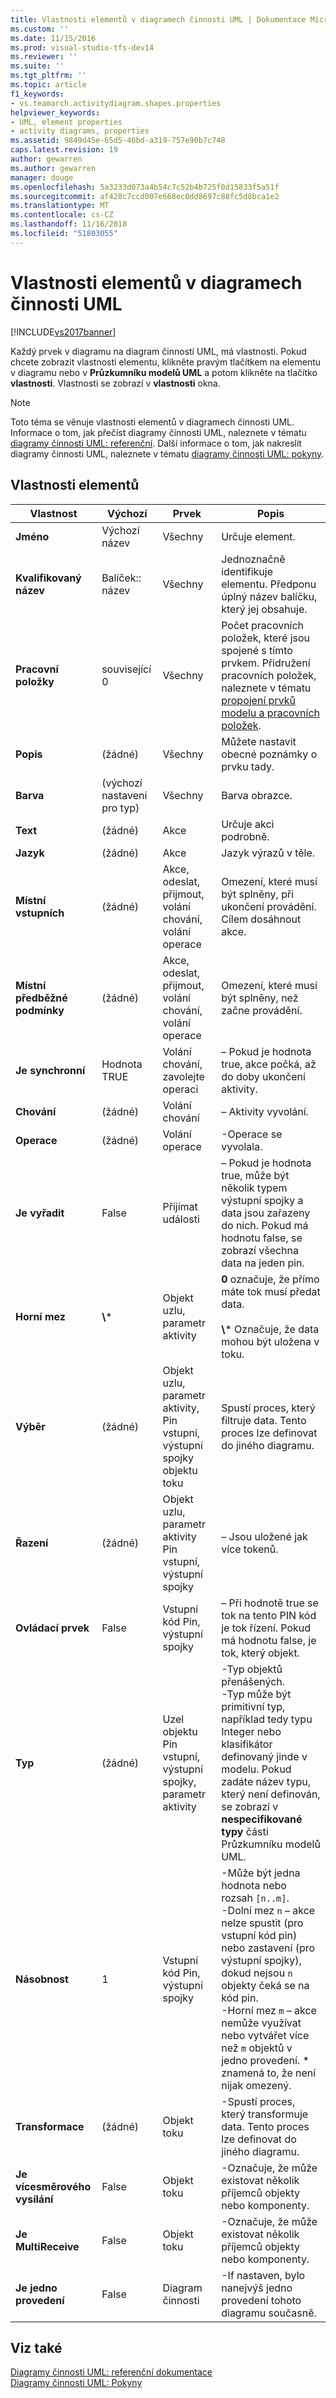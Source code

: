 ```yaml
---
title: Vlastnosti elementů v diagramech činnosti UML | Dokumentace Microsoftu
ms.custom: ''
ms.date: 11/15/2016
ms.prod: visual-studio-tfs-dev14
ms.reviewer: ''
ms.suite: ''
ms.tgt_pltfrm: ''
ms.topic: article
f1_keywords:
- vs.teamarch.activitydiagram.shapes.properties
helpviewer_keywords:
- UML, element properties
- activity diagrams, properties
ms.assetid: 9849d45e-65d5-46bd-a319-757e90b7c748
caps.latest.revision: 19
author: gewarren
ms.author: gewarren
manager: douge
ms.openlocfilehash: 5a3233d073a4b54c7c52b4b725f0d15833f5a51f
ms.sourcegitcommit: af428c7ccd007e668ec0dd8697c88fc5d8bca1e2
ms.translationtype: MT
ms.contentlocale: cs-CZ
ms.lasthandoff: 11/16/2018
ms.locfileid: "51803055"
---
```

# <a name="properties-of-elements-on-uml-activity-diagrams"></a>Vlastnosti elementů v diagramech činnosti UML
[!INCLUDE[vs2017banner](../includes/vs2017banner.md)]

Každý prvek v diagramu na diagram činností UML, má vlastnosti. Pokud chcete zobrazit vlastnosti elementu, klikněte pravým tlačítkem na elementu v diagramu nebo v **Průzkumníku modelů UML** a potom klikněte na tlačítko **vlastnosti**. Vlastnosti se zobrazí v **vlastnosti** okna.  
  
> [!NOTE]
>  Toto téma se věnuje vlastnosti elementů v diagramech činnosti UML. Informace o tom, jak přečíst diagramy činnosti UML, naleznete v tématu [diagramy činnosti UML: referenční](../modeling/uml-activity-diagrams-reference.md). Další informace o tom, jak nakreslit diagramy činnosti UML, naleznete v tématu [diagramy činnosti UML: pokyny](../modeling/uml-activity-diagrams-guidelines.md).  
  
## <a name="properties-of-elements"></a>Vlastnosti elementů  
  
|         Vlastnost         |        Výchozí         |                               Prvek                               |                                                                                                                                                                Popis                                                                                                                                                                 |
|--------------------------|------------------------|---------------------------------------------------------------------|--------------------------------------------------------------------------------------------------------------------------------------------------------------------------------------------------------------------------------------------------------------------------------------------------------------------------------------------|
|         **Jméno**         |     Výchozí název     |                                 Všechny                                 |                                                                                                                                                          Určuje element.                                                                                                                                                           |
|    **Kvalifikovaný název**    |    Balíček:: název     |                                 Všechny                                 |                                                                                                                     Jednoznačně identifikuje elementu. Předponu úplný název balíčku, který jej obsahuje.                                                                                                                     |
|      **Pracovní položky**      |      související 0      |                                 Všechny                                 |                                                                                Počet pracovních položek, které jsou spojené s tímto prvkem. Přidružení pracovních položek, naleznete v tématu [propojení prvků modelu a pracovních položek](../modeling/link-model-elements-and-work-items.md).                                                                                |
|     **Popis**      |         (žádné)         |                                 Všechny                                 |                                                                                                                                             Můžete nastavit obecné poznámky o prvku tady.                                                                                                                                             |
|        **Barva**         | (výchozí nastavení pro typ) |                                 Všechny                                 |                                                                                                                                                          Barva obrazce.                                                                                                                                                           |
|         **Text**         |         (žádné)         |                               Akce                                |                                                                                                                                                      Určuje akci podrobně.                                                                                                                                                       |
|       **Jazyk**       |         (žádné)         |                               Akce                                |                                                                                                                                                  Jazyk výrazů v těle.                                                                                                                                                   |
| **Místní vstupních** |         (žádné)         |         Akce, odeslat, přijmout, volání chování, volání operace         |                                                                                                                          Omezení, které musí být splněny, při ukončení provádění. Cílem dosáhnout akce.                                                                                                                          |
| **Místní předběžné podmínky**  |         (žádné)         |         Akce, odeslat, přijmout, volání chování, volání operace         |                                                                                                                                        Omezení, které musí být splněny, než začne provádění.                                                                                                                                         |
|    **Je synchronní**    |          Hodnota TRUE          |                    Volání chování, zavolejte operaci                    |                                                                                                                                        – Pokud je hodnota true, akce počká, až do doby ukončení aktivity.                                                                                                                                        |
|       **Chování**       |         (žádné)         |                            Volání chování                            |                                                                                                                                                         – Aktivity vyvolání.                                                                                                                                                          |
|      **Operace**       |         (žádné)         |                           Volání operace                            |                                                                                                                                                         -Operace se vyvolala.                                                                                                                                                         |
|    **Je vyřadit**     |         False          |                            Přijímat události                             |                                                                                                       – Pokud je hodnota true, může být několik typem výstupní spojky a data jsou zařazeny do nich. Pokud má hodnotu false, se zobrazí všechna data na jeden pin.                                                                                                        |
|     **Horní mez**      |        **\\**\*        |                   Objekt uzlu, parametr aktivity                   |                                                                                                      **0** označuje, že přímo máte tok musí předat data.<br /><br /> **\\**\* Označuje, že data mohou být uložena v toku.                                                                                                      |
|      **Výběr**       |         (žádné)         | Objekt uzlu, parametr aktivity, Pin vstupní, výstupní spojky objektu toku |                                                                                                                          Spustí proces, který filtruje data. Tento proces lze definovat do jiného diagramu.                                                                                                                          |
|       **Řazení**       |         (žádné)         |       Objekt uzlu, parametr aktivity Pin vstupní, výstupní spojky        |                                                                                                                                                    – Jsou uložené jak více tokenů.                                                                                                                                                     |
|      **Ovládací prvek**      |         False          |                        Vstupní kód Pin, výstupní spojky                        |                                                                                                                            – Při hodnotě true se tok na tento PIN kód je tok řízení. Pokud má hodnotu false, je tok, který objekt.                                                                                                                            |
|         **Typ**         |         (žádné)         |       Uzel objektu Pin vstupní, výstupní spojky, parametr aktivity        |                              -Typ objektů přenášených.<br />-Typ může být primitivní typ, například tedy typu Integer nebo klasifikátor definovaný jinde v modelu. Pokud zadáte název typu, který není definován, se zobrazí v **nespecifikované typy** části Průzkumníku modelů UML.                               |
|     **Násobnost**     |           1            |                        Vstupní kód Pin, výstupní spojky                        | -Může být jedna hodnota nebo rozsah `[n..m]`.<br />-Dolní mez `n` – akce nelze spustit (pro vstupní kód pin) nebo zastavení (pro výstupní spojky), dokud nejsou `n` objekty čeká se na kód pin.<br />-Horní mez `m` – akce nemůže využívat nebo vytvářet více než `m` objektů v jedno provedení. \* znamená to, že není nijak omezený. |
|    **Transformace**    |         (žádné)         |                             Objekt toku                             |                                                                                                                      -Spustí proces, který transformuje data. Tento proces lze definovat do jiného diagramu.                                                                                                                       |
|     **Je vícesměrového vysílání**     |         False          |                             Objekt toku                             |                                                                                                                                 -Označuje, že může existovat několik příjemců objekty nebo komponenty.                                                                                                                                 |
|   **Je MultiReceive**    |         False          |                             Objekt toku                             |                                                                                                                                 -Označuje, že může existovat několik příjemců objekty nebo komponenty.                                                                                                                                 |
| **Je jedno provedení**  |         False          |                          Diagram činnosti                           |                                                                                                                                   -If nastaven, bylo nanejvýš jedno provedení tohoto diagramu současně.                                                                                                                                    |
  
## <a name="see-also"></a>Viz také  
 [Diagramy činnosti UML: referenční dokumentace](../modeling/uml-activity-diagrams-reference.md)   
 [Diagramy činnosti UML: Pokyny](../modeling/uml-activity-diagrams-guidelines.md)




